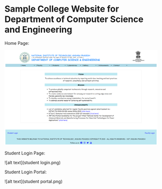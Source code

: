 # Sample College Website for Department of Computer Science and Engineering

Home Page:

![alt text](home.png)

Student Login Page:

![alt text](student login.png)

Student Login Portal:

![alt text](student portal.png)
